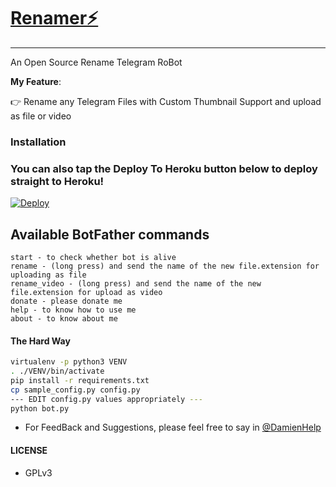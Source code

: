 #  [Renamer⚡](https://t.me/refilerobot)
---

An Open Source Rename Telegram RoBot

**My Feature**:

👉 Rename any Telegram Files with Custom Thumbnail Support and upload as file or video

### Installation

### You can also tap the Deploy To Heroku button below to deploy straight to Heroku!

[![Deploy](https://www.herokucdn.com/deploy/button.svg)](https://www.heroku.com/deploy?template=https://github.com/AmineSoukara/ReFileRobot/tree/master)

## Available BotFather commands
```
start - to check whether bot is alive 
rename - (long press) and send the name of the new file.extension for uploading as file
rename_video - (long press) and send the name of the new file.extension for upload as video
donate - please donate me
help - to know how to use me
about - to know about me
```

#### The Hard Way

```sh
virtualenv -p python3 VENV
. ./VENV/bin/activate
pip install -r requirements.txt
cp sample_config.py config.py
--- EDIT config.py values appropriately ---
python bot.py
```

- For FeedBack and Suggestions, please feel free to say in [@DamienHelp](https://telegram.dog/DamienHelp)

#### LICENSE
- GPLv3

